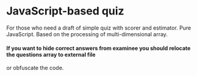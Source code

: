 # JavaScript-based quiz
For those who need a draft of simple quiz with scorer and estimator. Pure JavaScript. Based on the processing of 
multi-dimensional array.
#### If you want to hide correct answers from examinee you should relocate the questions array to external file 
or obfuscate the code.

